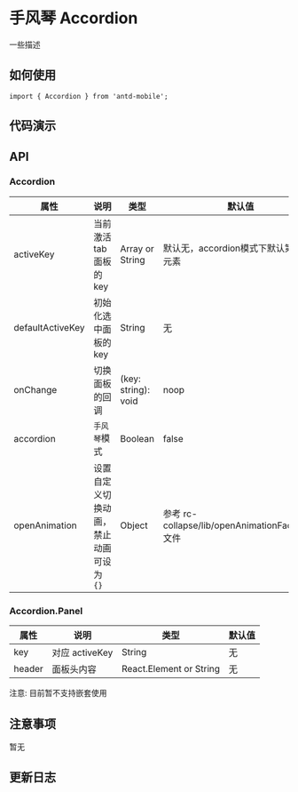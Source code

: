 # 手风琴 Accordion

一些描述


## 如何使用

```
import { Accordion } from 'antd-mobile';

```

## 代码演示


## API


### Accordion

|属性 | 说明 | 类型 | 默认值
|----|-----|------|------
| activeKey        | 当前激活 tab 面板的 key| Array or String   | 默认无，accordion模式下默认第一个元素|
| defaultActiveKey | 初始化选中面板的 key | String   | 无 |
| onChange      |   切换面板的回调   | (key: string): void |  noop  |
| accordion    | `手风琴`模式 | Boolean | false  |
| openAnimation  |  设置自定义切换动画，禁止动画可设为`{}` | Object | 参考 rc-collapse/lib/openAnimationFactory.js 文件  |

### Accordion.Panel

| 属性 | 说明 | 类型 | 默认值
| ----|-----|------|------
| key  | 对应 activeKey   | String          | 无     |
| header | 面板头内容 | React.Element or String | 无     |

注意: 目前暂不支持嵌套使用

## 注意事项

暂无

## 更新日志
